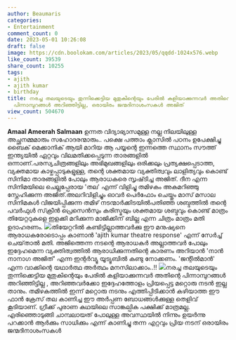 ```yaml
---
author: Beaumaris
categories:
- Entertainment
comment_count: 0
date: 2023-05-01 10:26:08
draft: false
image: https://cdn.boolokam.com/articles/2023/05/qqdd-1024x576.webp
like_count: 39539
share_count: 10255
tags:
- ajith
- ajith kumar
- birthday
title: നരച്ച തലയുടെയും തുന്നിക്കെട്ടിയ മുതുകിന്റെയും പേരിൽ കളിയാക്കുന്നവർ അതിന്റെ
  പിന്നാമ്പുറങ്ങൾ അറിഞ്ഞിട്ടില്ല, ഒരായിരം ജന്മദിനാശംസകൾ അജിത്
view_count: 504670
---
```


**Amaal Ameerah Salmaan** ഉന്നത വിദ്യാഭ്യാസമുള്ള നല്ല നിലയിലുള്ള അച്ഛനമ്മമാരും സഹോദരന്മാരും.. പക്ഷെ പത്താം ക്ലാസിൽ പഠനം ഉപേക്ഷിച്ചു ബൈക് മെക്കാനിക് ആയി മാറിയ ആ പയ്യന്റെ ഇന്നത്തെ സ്ഥാനം സൗത്ത് ഇന്ത്യയിൽ ഏറ്റവും വിലമതിക്കപ്പെടുന്ന താരങ്ങളിൽ ഒന്നാണ്.പരസ്യചിത്രങ്ങളിലും അഭിമുഖങ്ങളിലും ഒരിക്കലും പ്രത്യക്ഷപ്പെടാത്ത, വ്യക്തമായ കാഴ്ചപ്പാടുകളുള്ള, തന്റെ ശക്തമായ വ്യക്തിത്വവും ലാളിത്യവും കൊണ്ട് സിനിമാ താരങ്ങളിൽ പോലും ആരാധകരെ സൃഷ്‌ടിച്ച അജിത്. ദീന എന്ന സിനിമയിലെ ചെല്ലപ്പേരായ 'തല' എന്ന് വിളിച്ചു തമിഴകം അകമറിഞ്ഞു സ്നേഹിക്കുന്ന അജിത്.അലറിവിളിച്ചും ഓവർ പെർഫോം ചെയ്തും മാസ് മസാല സിനിമകൾ വിജയിപ്പിക്കുന്ന തമിഴ് നടന്മാർക്കിടയിൽപതിഞ്ഞ ശബ്ദത്തിൽ തന്റെ പവർഫുൾ സ്‌ക്രീൻ പ്രെസെൻസും കരിസ്മയും ശക്തമായ ശബ്ദവും കൊണ്ട് മാത്രം തിയേറ്ററുകളെ ഇളക്കി മറിക്കുന്ന മാജിക്കിന് ബില്ല എന്ന ചിത്രം മാത്രം മതി ഉദാഹരണം. ![](https://cdn.boolokam.com/articles/2023/05/qqdd-1024x576.webp)തിയേറ്ററിൽ കണ്ടിട്ടില്ലാത്തവർക്കു ഈ മനുഷ്യനെ ആരാധകരോടൊപ്പം കാണാൻ 'ajith kumar theatre response' എന്ന് സേർച്ച് ചെയ്‌താൽ മതി. അജിത്തെന്ന നടന്റെ ആരാധകർ അല്ലാത്തവർ പോലും ഇദ്ദേഹമെന്ന വ്യക്തിത്വത്തിൽ ആരാധിക്കുന്നതിന്റെ കാരണം അറിയാൻ 'നാൻ നാനാഗ അജിത്' എന്ന ഇന്റർവ്യൂ യൂട്യൂബിൽ കണ്ടു നോക്കണം. 'ജന്റിൽമാൻ' എന്ന വാക്കിന്റെ യഥാർത്ഥ അർത്ഥം മനസിലാക്കാം..!! ![](https://cdn.boolokam.com/articles/2023/05/qddff-1024x768.webp)നരച്ച തലയുടെയും തുന്നിക്കെട്ടിയ മുതുകിന്റെയും പേരിൽ കളിയാക്കുന്നവർ അതിന്റെ പിന്നാമ്പുറങ്ങൾ അറിഞ്ഞിട്ടില്ല , അറിഞ്ഞവർക്കോ ഇദ്ദേഹത്തോളം പ്രിയപ്പെട്ട മറ്റൊരു നടൻ ഇല്ല താനും. തമിഴകത്തിൽ ഇന്ന് മറ്റൊരു നടനും എത്തിപ്പിടിക്കാൻ കഴിയാത്ത ഈ ഫാൻ ക്രേസ് തല കാണിച്ച ഈ അർപ്പണ ബോധങ്ങൾക്കുള്ള തെളിവ് കൂടിയാണ്. ഗ്രീക്ക് പുരാണ കഥയിലെ സാങ്കല്പിക പക്ഷിക്ക് മാത്രമല്ല. എരിഞ്ഞൊടുങ്ങി ചാമ്പലായത് പോലുള്ള അവസ്ഥയിൽ നിന്നും ഉയർന്നു പറക്കാൻ ആർക്കും സാധിക്കും എന്ന് കാണിച്ചു തന്ന എറ്റവും പ്രിയ നടന് ഒരായിരം ജന്മദിനാശംസകൾ